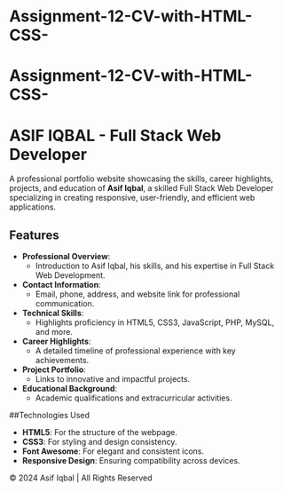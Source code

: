 # Assignment-12-CV-with-HTML-CSS-
# Assignment-12-CV-with-HTML-CSS-

# ASIF IQBAL - Full Stack Web Developer

A professional portfolio website showcasing the skills, career highlights, projects, and education of **Asif Iqbal**, a skilled Full Stack Web Developer specializing in creating responsive, user-friendly, and efficient web applications.

## Features

- **Professional Overview**:
  - Introduction to Asif Iqbal, his skills, and his expertise in Full Stack Web Development.
- **Contact Information**:
  - Email, phone, address, and website link for professional communication.
- **Technical Skills**:
  - Highlights proficiency in HTML5, CSS3, JavaScript, PHP, MySQL, and more.
- **Career Highlights**:
  - A detailed timeline of professional experience with key achievements.
- **Project Portfolio**:
  - Links to innovative and impactful projects.
- **Educational Background**:
  - Academic qualifications and extracurricular activities.

##Technologies Used

- **HTML5**: For the structure of the webpage.
- **CSS3**: For styling and design consistency.
- **Font Awesome**: For elegant and consistent icons.
- **Responsive Design**: Ensuring compatibility across devices.

© 2024 Asif Iqbal | All Rights Reserved
